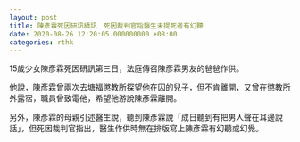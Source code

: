```yaml
---
layout: post
title: 陳彥霖死因研訊續訊　死因裁判官指醫生未提死者有幻聽
date: 2020-08-26 12:20:05.000000000 +08:00
categories: rthk
---
```


15歲少女陳彥霖死因研訊第三日，法庭傳召陳彥霖男友的爸爸作供。

他說，陳彥霖曾兩次去塘福懲教所探望他在囚的兒子，但不肯離開，又曾在懲教所外露宿，職員曾致電他，希望他游說陳彥霖離開。

另外，陳彥霖的母親引述醫生說，聽到陳彥霖說「成日聽到有把男人聲在耳邊說話」，但死因裁判官指出，醫生作供時無在排版寫上陳彥霖有幻聽或幻覺。
